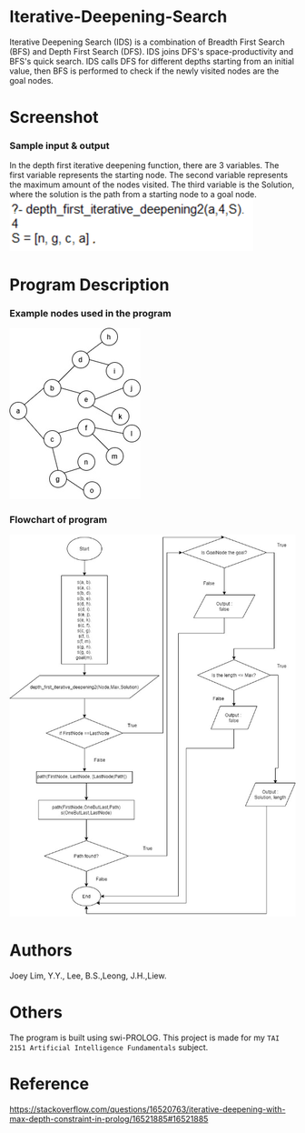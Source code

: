 # Iterative-Deepening-Search
Iterative Deepening Search (IDS) is a combination of Breadth First Search (BFS) and Depth First Search (DFS). IDS joins DFS's space-productivity and BFS's quick search. IDS calls DFS for different depths starting from an initial value, then BFS is performed to check if the newly visited nodes are the goal nodes.

# Screenshot
### Sample input & output
In the depth first iterative deepening function, there are 3 variables. The first variable represents the starting node. The second variable represents the maximum amount of the nodes visited. The third variable is the Solution, where the solution is the path from a starting node to a goal node.
![screenshot1](/Screenshots/ss_1.PNG?raw=true)

# Program Description
### Example nodes used in the program
![example nodes](/Screenshots/nodes.jpg?raw=true)

### Flowchart of program
![flowchart](/Screenshots/IDS.jpg?raw=true)

# Authors
Joey Lim, Y.Y., Lee, B.S.,Leong, J.H.,Liew.

# Others
The program is built using swi-PROLOG. This project is made for my `TAI 2151 Artificial Intelligence Fundamentals` subject.

# Reference
https://stackoverflow.com/questions/16520763/iterative-deepening-with-max-depth-constraint-in-prolog/16521885#16521885